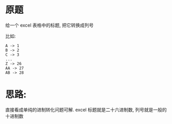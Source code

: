 # 原题

给一个 excel 表格中的标题, 把它转换成列号

比如:

    A -> 1
    B -> 2
    C -> 3
    ...
    Z -> 26
    AA -> 27
    AB -> 28 

# 思路:

直接看成单纯的进制转化问题可解.
excel 标题就是二十六进制数, 列号就是一般的十进制数
